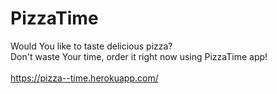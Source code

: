 # PizzaTime
Would You like to taste delicious pizza?<br> Don't waste Your time, order it right now using PizzaTime app!<br><br>
https://pizza--time.herokuapp.com/
